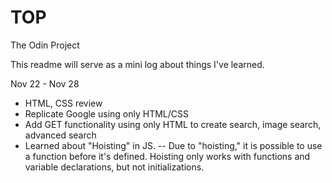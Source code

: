 # TOP
The Odin Project

This readme will serve as a mini log about things I've learned.

Nov 22 - Nov 28
- HTML, CSS review
- Replicate Google using only HTML/CSS
- Add GET functionality using only HTML to create search, image search, advanced search
- Learned about "Hoisting" in JS. 
-- Due to "hoisting," it is possible to use a function before it's defined. Hoisting only works with functions and variable declarations, but not initializations.

